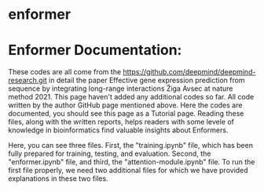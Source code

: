 # enformer
# Enformer Documentation:
These codes are all come from the https://github.com/deepmind/deepmind-research.git in detail the paper Effective gene expression prediction from sequence by integrating long-range interactions
Žiga Avsec at nature method 2021.
This page haven't added any additional codes so far.
All code written by the author GitHub page mentioned above.
Here the codes are documented, you should see this page as a Tutorial page.
Reading these files, along with the written reports, helps readers with some levele of knowledge in bioinformatics find valuable insights about Enformers.

Here, you can see three files. First, the "training.ipynb" file, which has been fully prepared for training, testing, and evaluation. Second, the "enformer.ipynb" file, and third, the "attention-module.ipynb" file. To run the first file properly, we need two additional files for which we have provided explanations in these two files.
